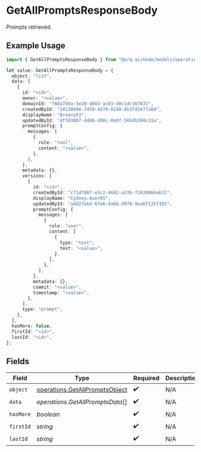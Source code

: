 # GetAllPromptsResponseBody

Prompts retrieved.

## Example Usage

```typescript
import { GetAllPromptsResponseBody } from "@orq-ai/node/models/operations";

let value: GetAllPromptsResponseBody = {
  object: "list",
  data: [
    {
      id: "<id>",
      owner: "<value>",
      domainId: "f68a7b0a-5e20-4083-ac03-d0c1dc367633",
      createdById: "24130b66-7459-4379-8248-6b37d2e77a8d",
      displayName: "Breana53",
      updatedById: "dff838b7-4dd8-498c-8e0f-565db260c31a",
      promptConfig: {
        messages: [
          {
            role: "tool",
            content: "<value>",
          },
        ],
      },
      metadata: {},
      versions: [
        {
          id: "<id>",
          createdById: "cf1d7087-e5c2-4682-a33b-f2820066a631",
          displayName: "Cydney.Auer65",
          updatedById: "add27ebd-67e6-4a6b-9978-9eabf135f391",
          promptConfig: {
            messages: [
              {
                role: "user",
                content: [
                  {
                    type: "text",
                    text: "<value>",
                  },
                ],
              },
            ],
          },
          metadata: {},
          commit: "<value>",
          timestamp: "<value>",
        },
      ],
      type: "prompt",
    },
  ],
  hasMore: false,
  firstId: "<id>",
  lastId: "<id>",
};
```

## Fields

| Field                                                                            | Type                                                                             | Required                                                                         | Description                                                                      |
| -------------------------------------------------------------------------------- | -------------------------------------------------------------------------------- | -------------------------------------------------------------------------------- | -------------------------------------------------------------------------------- |
| `object`                                                                         | [operations.GetAllPromptsObject](../../models/operations/getallpromptsobject.md) | :heavy_check_mark:                                                               | N/A                                                                              |
| `data`                                                                           | *operations.GetAllPromptsData*[]                                                 | :heavy_check_mark:                                                               | N/A                                                                              |
| `hasMore`                                                                        | *boolean*                                                                        | :heavy_check_mark:                                                               | N/A                                                                              |
| `firstId`                                                                        | *string*                                                                         | :heavy_check_mark:                                                               | N/A                                                                              |
| `lastId`                                                                         | *string*                                                                         | :heavy_check_mark:                                                               | N/A                                                                              |
